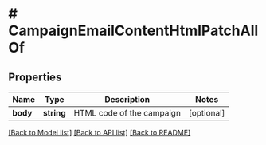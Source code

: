 # # CampaignEmailContentHtmlPatchAllOf

## Properties

Name | Type | Description | Notes
------------ | ------------- | ------------- | -------------
**body** | **string** | HTML code of the campaign | [optional] 

[[Back to Model list]](../../README.md#documentation-for-models) [[Back to API list]](../../README.md#documentation-for-api-endpoints) [[Back to README]](../../README.md)


